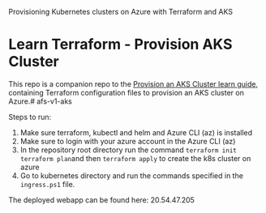 Provisioning Kubernetes clusters on Azure with Terraform and AKS

# Learn Terraform - Provision AKS Cluster

This repo is a companion repo to the [Provision an AKS Cluster learn guide](https://learn.hashicorp.com/terraform/kubernetes/provision-aks-cluster), containing Terraform configuration files to provision an AKS cluster on Azure.# afs-v1-aks


Steps to run:

1) Make sure terraform, kubectl and helm and Azure CLI (az) is installed
2) Make sure to login with your azure account in the Azure CLI (az)
3) In the repository root directory run the command ```terraform init``` ```terraform plan```and then ```terraform apply``` to create the k8s cluster on azure
4) Go to kubernetes directory and run the commands specified in the ```ingress.ps1``` file.

The deployed webapp can be found here: 20.54.47.205